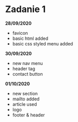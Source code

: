 # Zadanie 1

**28/09/2020**
- favicon
- basic html added
- basic css styled menu added

**30/09/2020**
- new nav menu
- header tag
- contact button

**01/10/2020**
- new section
- mailto added
- article used
- logo
- footer & header 